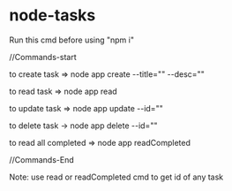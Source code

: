 # node-tasks

Run this cmd before using "npm i"

//Commands-start

to create task => node app create --title="<title-name>" --desc="<desc>"

to read task => node app read
  
to update task => node app update --id="<id>"
  
to delete task -> node app delete --id="<id>"
  
to read all completed => node app readCompleted

//Commands-End
  

Note: use read or readCompleted cmd to get id of any task
